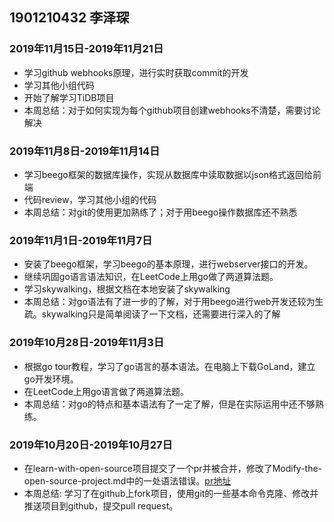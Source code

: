 ## 1901210432 李泽琛

### 2019年11月15日-2019年11月21日

* 学习github webhooks原理，进行实时获取commit的开发
* 学习其他小组代码
* 开始了解学习TiDB项目
* 本周总结：对于如何实现为每个github项目创建webhooks不清楚，需要讨论解决

### 2019年11月8日-2019年11月14日

* 学习beego框架的数据库操作，实现从数据库中读取数据以json格式返回给前端
* 代码review，学习其他小组的代码
* 本周总结：对git的使用更加熟练了；对于用beego操作数据库还不熟悉
### 2019年11月1日-2019年11月7日

* 安装了beego框架，学习beego的基本原理，进行webserver接口的开发。
* 继续巩固go语言语法知识，在LeetCode上用go做了两道算法题。
* 学习skywalking，根据文档在本地安装了skywalking
* 本周总结：对go语法有了进一步的了解，对于用beego进行web开发还较为生疏。skywalking只是简单阅读了一下文档，还需要进行深入的了解
### 2019年10月28日-2019年11月3日

* 根据go tour教程，学习了go语言的基本语法。在电脑上下载GoLand，建立go开发环境。
* 在LeetCode上用go语言做了两道算法题。
* 本周总结：对go的特点和基本语法有了一定了解，但是在实际运用中还不够熟练。
### 2019年10月20日-2019年10月27日

* 在learn-with-open-source项目提交了一个pr并被合并，修改了Modify-the-open-source-project.md中的一处语法错误。[pr地址](https://github.com/zhuangbiaowei/learn-with-open-source/pull/100)
* 本周总结: 学习了在github上fork项目，使用git的一些基本命令克隆、修改并推送项目到github，提交pull request。
 
